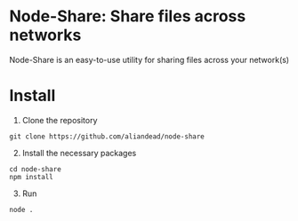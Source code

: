 # Node-Share: Share files across networks
Node-Share is an easy-to-use utility for sharing files across your network(s)

# Install
1. Clone the repository
```batch
git clone https://github.com/aliandead/node-share
```

2. Install the necessary packages
```batch
cd node-share
npm install
```

3. Run
```batch
node .
```